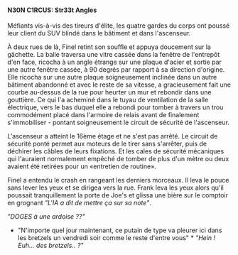 #### N30N C1RCUS: Str33t Angles


Méfiants vis-à-vis des tireurs d'élite, les quatre gardes du corps ont poussé leur client du SUV blindé dans le bâtiment et dans l'ascenseur.

À deux rues de là, Finel retint son souffle et appuya doucement sur la gâchette. La balle traversa une vitre cassée dans la fenêtre de l'entrepôt d'en face, ricocha à un angle étrange sur une plaque d'acier et sortie par une autre fenêtre cassée, à 90 degrés par rapport à sa direction d'origine. Elle ricocha sur une autre plaque soigneusement inclinée dans un autre bâtiment abandonné et avec le reste de sa vitesse, a gracieusement fait une courbe au-dessus de la rue pour heurter un mur et rebondir dans une gouttière. Ce qui l'a acheminé dans le tuyau de ventilation de la salle électrique, vers le bas duquel elle a rebondi pour tomber à travers un trou commodément placé dans l'armoire de relais avant de finalement s'immobiliser - pontant soigneusement le circuit de sécurité de l'ascenseur.

L'ascenseur a atteint le 16ème étage et ne s'est pas arrêté. Le circuit de sécurité ponté permet aux moteurs de le tirer sans s'arrêter, puis de déchirer les câbles de leurs fixations. Et les cales de sécurité mécaniques qui l'auraient normalement empêché de tomber de plus d'un mètre ou deux avaient été retirées pour un «entretien de routine».

Finel a entendu le crash en rangeant les derniers morceaux. Il leva le pouce sans lever les yeux et se dirigea vers la rue. Frank leva les yeux alors qu'il poussait tranquillement la porte de Joe's et glissa une bière sur le comptoir en grognant *"L'IA a dit de mettre ça sur sa note"*.

*"DOGES à une ardoise ??"*
* "N'importe quel jour maintenant, ce putain de type va pleurer ici dans les bretzels un vendredi soir comme le reste d'entre vous" *
*"Hein ! Euh... des bretzels.. ?"*
